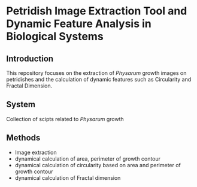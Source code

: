 # Petridish Image Extraction Tool and Dynamic Feature Analysis in Biological Systems

## Introduction
This repository focuses on the extraction of *Physarum* growth images on petridishes and the calculation of dynamic features such as Circularity and Fractal Dimension.

## System
Collection of scipts related to *Physarum* growth

## Methods

* Image extraction
* dynamical calculation of area, perimeter of growth contour
* dynamical calculation of circularity based on area and perimeter of growth contour
* dynamical calculation of Fractal dimension

